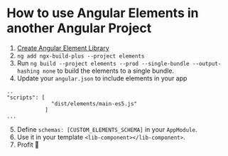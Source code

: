 # How to use Angular Elements in another Angular Project

1. [Create Angular Element Library](https://notiz.dev/blog/create-a-component-library-for-angular-and-the-web)
2. `ng add ngx-build-plus --project elements`
3. Run `ng build --project elements --prod --single-bundle --output-hashing none` to build the elements to a single bundle.
4. Update your `angular.json` to include elements in your app

```
..
"scripts": [
              "dist/elements/main-es5.js"
            ]
...
```

5. Define `schemas: [CUSTOM_ELEMENTS_SCHEMA]` in your `AppModule`.
6. Use it in your template `<lib-component></lib-component>`.
7. Profit 💆
